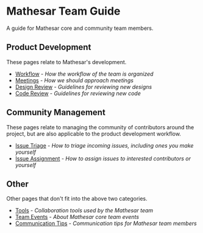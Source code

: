 # Mathesar Team Guide

A guide for Mathesar core and community team members.

## Product Development

These pages relate to Mathesar's development.

- [Workflow](/team/guide/workflow) - *How the workflow of the team is organized*
- [Meetings](/team/guide/meetings) - *How we should approach meetings*
- [Design Review](/design/process/review-guidelines) - *Guidelines for reviewing new designs*
- [Code Review](/engineering/code-review) - *Guidelines for reviewing new code*

## Community Management

These pages relate to managing the community of contributors around the project, but are also applicable to the product development workflow.

- [Issue Triage](/team/guide/issue-triage) - *How to triage incoming issues, including ones you make yourself*
- [Issue Assignment](/team/guide/issue-assignment) - *How to assign issues to interested contributors or yourself*

## Other

Other pages that don't fit into the above two categories.

- [Tools](/team/guide/tools) - *Collaboration tools used by the Mathesar team*
- [Team Events](/team/guide/events) - *About Mathesar core team events*
- [Communication Tips](/team/guide/comm-tips) - *Communication tips for Mathesar team members*